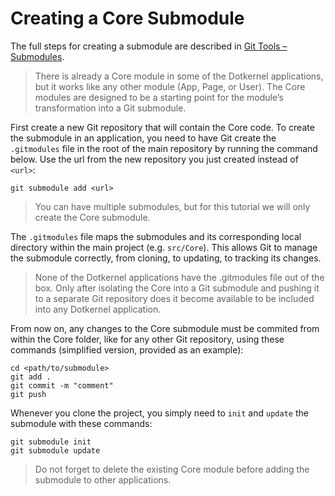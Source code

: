 # Creating a Core Submodule

The full steps for creating a submodule are described in [Git Tools – Submodules](https://git-scm.com/book/en/v2/Git-Tools-Submodules).

> There is already a Core module in some of the Dotkernel applications, but it works like any other module (App, Page, or User).
> The Core modules are designed to be a starting point for the module’s transformation into a Git submodule.

First create a new Git repository that will contain the Core code.
To create the submodule in an application, you need to have Git create the `.gitmodules` file in the root of the main repository by running the command below.
Use the url from the new repository you just created instead of `<url>`:

```shell
git submodule add <url>
```

> You can have multiple submodules, but for this tutorial we will only create the Core submodule.

The `.gitmodules` file maps the submodules and its corresponding local directory within the main project (e.g. `src/Core`).
This allows Git to manage the submodule correctly, from cloning, to updating, to tracking its changes.

> None of the Dotkernel applications have the .gitmodules file out of the box.
> Only after isolating the Core into a Git submodule and pushing it to a separate Git repository does it become available to be included into any Dotkernel application.

From now on, any changes to the Core submodule must be commited from within the Core folder, like for any other Git repository, using these commands (simplified version, provided as an example):

```shell
cd <path/to/submodule>
git add .
git commit -m "comment"
git push
```

Whenever you clone the project, you simply need to `init` and `update` the submodule with these commands:

```shell
git submodule init
git submodule update
```

> Do not forget to delete the existing Core module before adding the submodule to other applications.
